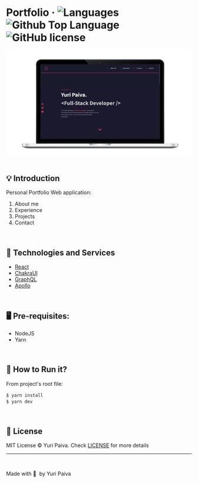 # Portfolio &middot;  ![Languages](https://img.shields.io/github/languages/count/yuriqpaiva/ignews?color=blueviolet) ![Github Top Language](https://img.shields.io/github/languages/top/yuriqpaiva/portfolio?color=blue) ![GitHub license](https://img.shields.io/badge/license-MIT-red)

<div align="center">
  <img align="center" src="./public/app.png" />
</div>

<br>

## 💡 Introduction

Personal Portfolio Web application:

1. About me
2. Experience
3. Projects
4. Contact

<br>

## 🧪 Technologies and Services

- [React](https://reactjs.org)
- [ChakraUI](https://chakra-ui.com/)
- [GraphQL](https://graphql.org/)
- [Apollo](https://chakra-ui.com/)

<br>

## 🖥 Pre-requisites:

- NodeJS
- Yarn

<br/>

## 🚀 How to Run it?

From project's root file:

```sh
$ yarn install
$ yarn dev
```

<br>

## 📝 License

MIT License © Yuri Paiva. Check [LICENSE](LICENSE) for more details

---

<br>

Made with 💜 &nbsp;by Yuri Paiva
